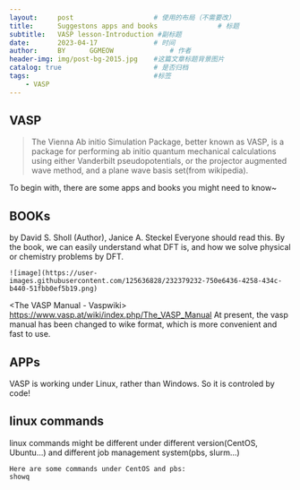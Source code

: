```yaml
---
layout:     post   				    # 使用的布局（不需要改）
title:      Suggestons apps and books 				# 标题 
subtitle:   VASP lesson-Introduction #副标题
date:       2023-04-17 				# 时间
author:     BY 		GGMEOW				# 作者
header-img: img/post-bg-2015.jpg 	#这篇文章标题背景图片
catalog: true 						# 是否归档
tags:								#标签
    - VASP
---
```


## VASP
>The Vienna Ab initio Simulation Package, better known as VASP, is a package for performing ab initio quantum mechanical calculations using either Vanderbilt pseudopotentials, or the projector augmented wave method, and a plane wave basis set(from wikipedia).

To begin with, there are some apps and books you might need to know~

## BOOKs
<Density Functional Theory: A Practical Introduction> by David S. Sholl (Author), Janice A. Steckel 
Everyone should read this. By the book, we can easily understand what DFT is, and how we solve physical or chemistry problems by DFT.
    
    ![image](https://user-images.githubusercontent.com/125636828/232379232-750e6436-4258-434c-b440-51fbb0ef5b19.png)

<The VASP Manual - Vaspwiki> https://www.vasp.at/wiki/index.php/The_VASP_Manual
    At present, the vasp manual has been changed to wike format, which is more convenient and fast to use.

## APPs

VASP is working under Linux, rather than Windows. So it is controled by code!
    
## linux commands 
linux commands might be different under different version(CentOS, Ubuntu...) and different job management system(pbs, slurm...)
    
    Here are some commands under CentOS and pbs:
    showq
    
    
    
